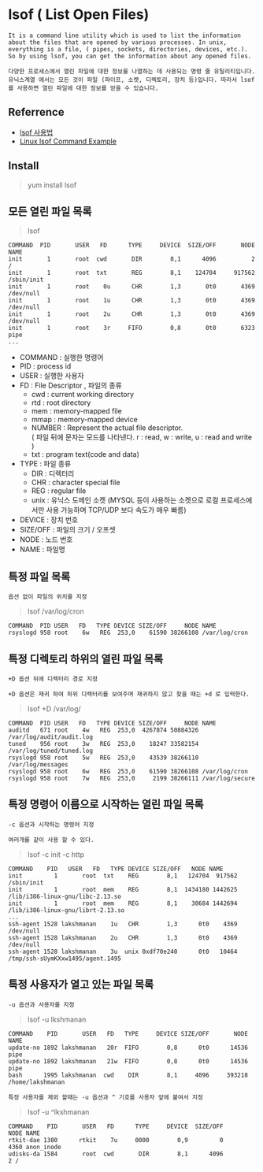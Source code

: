 # lsof ( List Open Files)

`It is a command line utility which is used to list the information about the files that are opened by various processes. In unix, everything is a file, ( pipes, sockets, directories, devices, etc.). So by using lsof, you can get the information about any opened files.`

`다양한 프로세스에서 열린 파일에 대한 정보를 나열하는 데 사용되는 명령 줄 유틸리티입니다. 유닉스계열 에서는 모든 것이 파일 (파이프, 소켓, 디렉토리, 장치 등)입니다. 따라서 lsof를 사용하면 열린 파일에 대한 정보를 얻을 수 있습니다.`

## Referrence
  - [lsof 사용법](https://www.lesstif.com/pages/viewpage.action?pageId=20776078)
  - [Linux lsof Command Example](https://www.thegeekstuff.com/2012/08/lsof-command-examples/)

## Install

> yum install lsof

## 모든 열린 파일 목록

> lsof

```
COMMAND  PID       USER   FD      TYPE     DEVICE  SIZE/OFF       NODE NAME
init       1       root  cwd       DIR        8,1      4096          2 /
init       1       root  txt       REG        8,1    124704     917562 /sbin/init
init       1       root    0u      CHR        1,3       0t0       4369 /dev/null
init       1       root    1u      CHR        1,3       0t0       4369 /dev/null
init       1       root    2u      CHR        1,3       0t0       4369 /dev/null
init       1       root    3r     FIFO        0,8       0t0       6323 pipe
...
```

* COMMAND : 실행한 명령어
* PID : process id
* USER : 실행한 사용자
* FD : File Descriptor , 파일의 종류
  - cwd : current working directory
  - rtd : root directory
  - mem : memory-mapped file
  - mmap : memory-mapped device
  - NUMBER : Represent the actual file descriptor.  
  ( 파일 뒤에 문자는 모드를 나타낸다. r : read, w : write, u : read and write )
  - txt : program text(code and data)
* TYPE : 파일 종류
  - DIR : 디렉터리
  - CHR : character special file
  - REG : regular file
  - unix : 유닉스 도메인 소켓 (MYSQL 등이 사용하는 소켓으로 로컬 프로세스에서만 사용 가능하며 TCP/UDP 보다 속도가 매우 빠름)
* DEVICE : 장치 번호
* SIZE/OFF : 파일의 크기 / 오프셋
* NODE : 노드 번호
* NAME : 파일명

## 특정 파일 목록

`옵션 없이 파일의 위치를 지정`
> lsof /var/log/cron

```
COMMAND  PID USER   FD   TYPE DEVICE SIZE/OFF     NODE NAME
rsyslogd 958 root    6w   REG  253,0    61590 38266108 /var/log/cron
```

## 특정 디렉토리 하위의 열린 파일 목록

`+D 옵션 뒤에 디렉터리 경로 지정`

`+D 옵션은 재귀 하여 하위 디렉터리를 보여주며 재귀하지 않고 찾을 때는 +d 로 입력한다.`

> lsof +D /var/log/

```
COMMAND  PID USER   FD   TYPE DEVICE SIZE/OFF     NODE NAME
auditd   671 root    4w   REG  253,0  4267874 50884326 /var/log/audit/audit.log
tuned    956 root    3w   REG  253,0    18247 33582154 /var/log/tuned/tuned.log
rsyslogd 958 root    5w   REG  253,0    43539 38266110 /var/log/messages
rsyslogd 958 root    6w   REG  253,0    61590 38266108 /var/log/cron
rsyslogd 958 root    7w   REG  253,0     2199 38266111 /var/log/secure
```

## 특정 명령어 이름으로 시작하는 열린 파일 목록

`-c 옵션과 시작하는 명령어 지정`

`여러개를 같이 사용 할 수 있다.`

> lsof -c init -c http

```
COMMAND    PID   USER   FD   TYPE DEVICE SIZE/OFF   NODE NAME
init         1       root  txt    REG        8,1   124704  917562 /sbin/init
init         1       root  mem    REG        8,1  1434180 1442625 /lib/i386-linux-gnu/libc-2.13.so
init         1       root  mem    REG        8,1    30684 1442694 /lib/i386-linux-gnu/librt-2.13.so
...
ssh-agent 1528 lakshmanan    1u   CHR        1,3      0t0    4369 /dev/null
ssh-agent 1528 lakshmanan    2u   CHR        1,3      0t0    4369 /dev/null
ssh-agent 1528 lakshmanan    3u  unix 0xdf70e240      0t0   10464 /tmp/ssh-sUymKXxw1495/agent.1495
```

## 특정 사용자가 열고 있는 파일 목록

`-u 옵션과 사용자를 지정`

> lsof -u lkshmanan

```
COMMAND    PID       USER   FD   TYPE     DEVICE SIZE/OFF       NODE NAME
update-no 1892 lakshmanan   20r  FIFO        0,8      0t0      14536 pipe
update-no 1892 lakshmanan   21w  FIFO        0,8      0t0      14536 pipe
bash      1995 lakshmanan  cwd    DIR        8,1     4096     393218 /home/lakshmanan
```

`특정 사용자를 제외 할때는 -u 옵션과 ^ 기호를 사용자 앞에 붙여서 지정`

> lsof -u ^lkshmanan

```
COMMAND    PID       USER   FD      TYPE     DEVICE  SIZE/OFF       NODE NAME
rtkit-dae 1380      rtkit    7u     0000        0,9         0       4360 anon_inode
udisks-da 1584       root  cwd       DIR        8,1      4096          2 /
```
